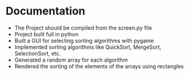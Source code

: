 # Documentation

- The Project should be compiled from the screen.py file
- Project built full in python
- Built a GUI for selecting sorting algorithms with pygame
- Implemented sorting algorithms like QuickSort, MergeSort, SelectionSort, etc.
- Generated a random array for each algorithm
- Rendered the sorting of the elements of the arrays using rectangles